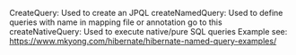 CreateQuery: Used to create an JPQL
createNamedQuery: Used to define queries with name in mapping file or annotation go to this
createNativeQuery: Used to execute native/pure SQL queries Example
see: https://www.mkyong.com/hibernate/hibernate-named-query-examples/
